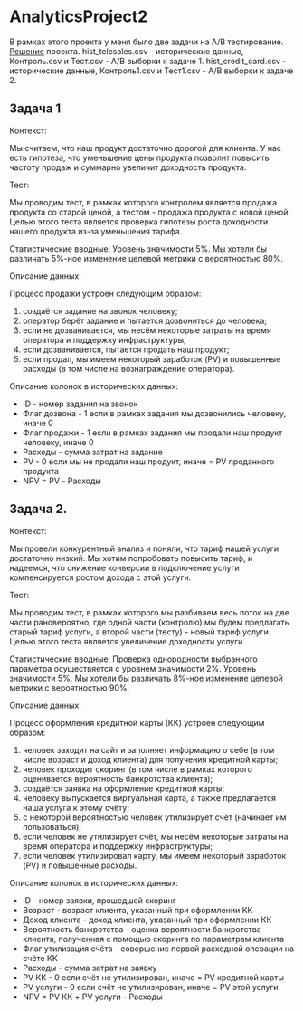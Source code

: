 # AnalyticsProject2

В рамках этого проекта у меня было две задачи на A/B тестирование. [Решение](https://github.com/IraNovichkova/AnalyticsProject2/blob/main/README.md) проекта. hist_telesales.csv - исторические данные, Контроль.csv и Тест.csv - A/B выборки к задаче 1. hist_credit_card.csv - исторические данные, Контроль1.csv и Тест1.csv - A/B выборки к задаче 2.


## Задача 1

Контекст:

Мы считаем, что наш продукт достаточно дорогой для клиента.
У нас есть гипотеза, что уменьшение цены продукта
позволит повысить частоту продаж
и суммарно увеличит доходность продукта.
        
Тест:

Мы проводим тест,
в рамках которого контролем является
продажа продукта со старой ценой,
а тестом - продажа продукта с новой ценой.
Целью этого теста
является проверка гипотезы роста доходности
нашего продукта из-за уменьшения тарифа.

Статистические вводные:
Уровень значимости 5%.
Мы хотели бы различать 5%-ное
изменение целевой метрики
с вероятностью 80%.


Описание данных:

Процесс продажи устроен следующим образом:

1. создаётся задание на звонок человеку;
2. оператор берёт задание и пытается дозвониться до человека;
3. если не дозванивается, мы несём некоторые затраты на время оператора и поддержку инфраструктуры;
4. если дозванивается, пытается продать наш продукт;
5. если продал, мы имеем некоторый заработок (PV) и повышенные расходы (в том числе на вознаграждение оператора).

Описание колонок в исторических данных:

- ID - номер задания на звонок
- Флаг дозвона - 1 если в рамках задания мы дозвонились человеку, иначе 0
- Флаг продажи - 1 если в рамках задания мы продали наш продукт человеку, иначе 0
- Расходы - сумма затрат на задание
- PV - 0 если мы не продали наш продукт, иначе = PV проданного продукта
- NPV = PV - Расходы


## Задача 2. 

Контекст:

Мы провели конкурентный анализ
и поняли,
что тариф нашей услуги достаточно низкий.
Мы хотим попробовать повысить тариф,
и надеемся,
что снижение конверсии в подключение услуги
компенсируется ростом дохода с этой услуги.
        
Тест: 

Мы проводим тест,
в рамках которого мы разбиваем весь поток
на две части рановероятно,
где одной части (контролю) 
мы будем предлагать старый тариф услуги,
а второй части (тесту) - новый тариф услуги.
Целью этого теста
является увеличение доходности услуги.

Статистические вводные:
Проверка однородности выбранного параметра
осуществяется с уровнем значимости 2%.
Уровень значимости 5%.
Мы хотели бы различать 8%-ное
изменение целевой метрики
с вероятностью 90%.

Описание данных:

Процесс оформления кредитной карты (КК) устроен следующим образом:

1. человек заходит на сайт и заполняет информацию о себе (в том числе возраст и доход клиента) для получения кредитной карты;
2. человек проходит скоринг (в том числе в рамках которого оценивается вероятность банкротства клиента);
3. создаётся заявка на оформление кредитной карты;
4. человеку выпускается виртуальная карта, а также предлагается наша услуга к этому счёту;
5. с некоторой вероятностью человек утилизирует счёт (начинает им пользоваться);
6. если человек не утилизирует счёт, мы несём некоторые затраты на время оператора и поддержку инфраструктуры;
7. если человек утилизировал карту, мы имеем некоторый заработок (PV) и повышенные расходы.

Описание колонок в исторических данных:

- ID - номер заявки, прошедшей скоринг
- Возраст - возраст клиента, указанный при оформлении КК
- Доход клиента - доход клиента, указанный при оформлении КК
- Вероятность банкротства - оценка вероятности банкротства клиента, полученная с помощью скоринга по параметрам клиента
- Флаг утилизация счёта - совершение первой расходной операции на счёте КК
- Расходы - сумма затрат на заявку
- PV КК - 0 если счёт не утилизирован, иначе = PV кредитной карты
- PV услуги - 0 если счёт не утилизирован, иначе = PV этой услуги
- NPV = PV КК + PV услуги - Расходы
